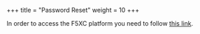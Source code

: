 +++
title = "Password Reset"
weight = 10
+++

In order to access the F5XC platform you need to follow [this link](/needlink/).
